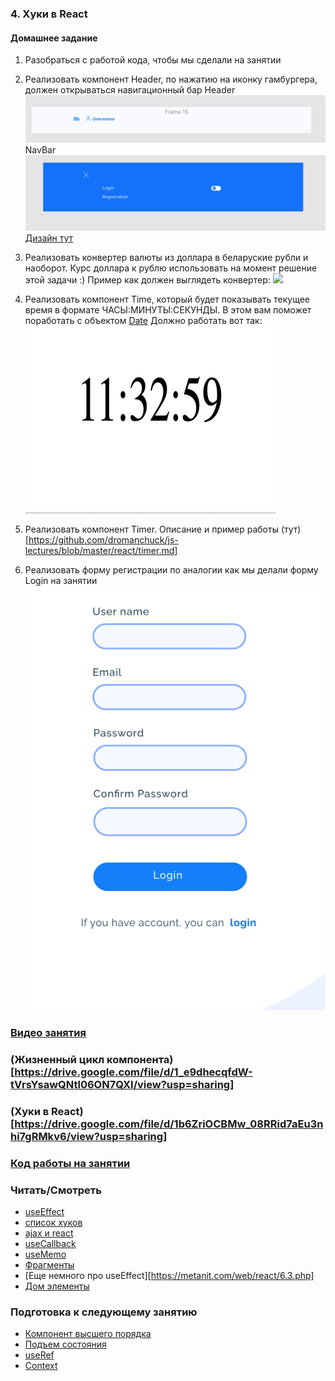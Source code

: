 ### 4. Хуки в React

#### Домашнее задание

1. Разобраться с работой кода, чтобы мы сделали на занятии
2. Реализовать компонент Header, по нажатию на иконку гамбургера, должен открываться навигационный бар
   Header
   ![](./header.png)
   NavBar
   ![](./navbar.png)
   [Дизайн тут](https://www.figma.com/file/L1frstXoVGaaxpLqGUGofF/Blog?node-id=0%3A1)

3. Реализовать конвертер валюты из доллара в беларуские рубли и наоборот. Курс доллара к рублю использовать на момент решение этой задачи :)
   Пример как должен выглядеть конвертер:
   ![](https://github.com/dromanchuck/js-lectures/blob/master/react/currency-converter.gif)

4. Реализовать компонент Time, который будет показывать текущее время в формате ЧАСЫ:МИНУТЫ:СЕКУНДЫ. В этом вам поможет поработать с объектом [Date](https://developer.mozilla.org/ru/docs/Web/JavaScript/Reference/Global_Objects/Date/toLocaleTimeString)
   Должно работать вот так:
   ![](https://github.com/dromanchuck/js-lectures/blob/master/react/time.gif)

5. Реализовать компонент Timer. Описание и пример работы (тут)[https://github.com/dromanchuck/js-lectures/blob/master/react/timer.md]

6. Реализовать форму регистрации по аналогии как мы делали форму Login на занятии
   ![](./signup.png)

### [Видео занятия](https://drive.google.com/drive/folders/1NU041IZ1pZVG68Xw9iuZda1rsf1rCg_J?usp=sharing)

### (Жизненный цикл компонента)[https://drive.google.com/file/d/1_e9dhecqfdW-tVrsYsawQNtl06ON7QXI/view?usp=sharing]

### (Хуки в React)[https://drive.google.com/file/d/1b6ZriOCBMw_08RRid7aEu3nhi7gRMkv6/view?usp=sharing]

### [Код работы на занятии](../classWork)

### Читать/Смотреть

- [useEffect](https://ru.reactjs.org/docs/hooks-effect.html)
- [список хуков](https://ru.reactjs.org/docs/hooks-reference.html)
- [ajax и react](https://ru.reactjs.org/docs/faq-ajax.html)
- [useCallback](https://ru.reactjs.org/docs/hooks-reference.html#usecallback)
- [useMemo](https://ru.reactjs.org/docs/hooks-reference.html#usememo)
- [Фрагменты](https://ru.reactjs.org/docs/fragments.html)
- [Еще немного про useEffect][https://metanit.com/web/react/6.3.php]
- [Дом элементы](https://ru.reactjs.org/docs/dom-elements.html)

### Подготовка к следующему занятию

- [Компонент высшего порядка](https://ru.reactjs.org/docs/higher-order-components.html)
- [Подъем состояния](https://ru.reactjs.org/docs/lifting-state-up.html)
- [useRef](https://ru.reactjs.org/docs/hooks-reference.html#useref)
- [Context](https://ru.reactjs.org/docs/context.html#gatsby-focus-wrapper)
